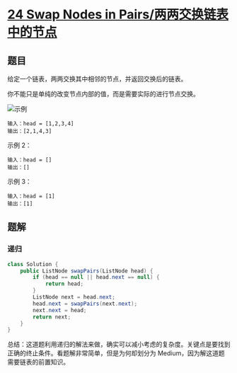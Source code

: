 # [24 Swap Nodes in Pairs/两两交换链表中的节点](https://leetcode-cn.com/problems/swap-nodes-in-pairs/)

## 题目

给定一个链表，两两交换其中相邻的节点，并返回交换后的链表。

你不能只是单纯的改变节点内部的值，而是需要实际的进行节点交换。

![示例](https://gitee.com/michael_xiang/images/raw/master/uPic/jJxRpJ.png)

```
输入：head = [1,2,3,4]
输出：[2,1,4,3]
```

示例 2：
```
输入：head = []
输出：[]
```

示例 3：
```
输入：head = [1]
输出：[1]
```
## 题解

### 递归

```java
class Solution {
    public ListNode swapPairs(ListNode head) {
        if (head == null || head.next == null) {
            return head;
        }
        ListNode next = head.next;
        head.next = swapPairs(next.next);
        next.next = head;
        return next;
    }
}
```

总结：这道题利用递归的解法来做，确实可以减小考虑的复杂度。关键点是要找到正确的终止条件。看题解非常简单，但是为何却划分为 Medium，因为解这道题需要链表的前置知识。